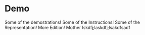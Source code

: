 # Demo

Some of the demostrations!
Some of the Instructions!
Some of the Representation!
More Edition!
Mother
lskdfj;laskdfj;lsakdfsadf
